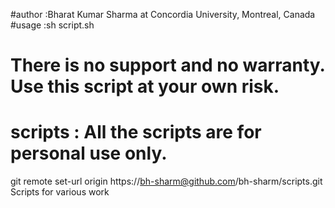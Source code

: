 #author          :Bharat Kumar Sharma at Concordia University, Montreal, Canada
#usage           :sh script.sh
# There is no support and no warranty. Use this script at your own risk.
# scripts  : All the scripts are for personal use only.


git remote set-url origin https://bh-sharm@github.com/bh-sharm/scripts.git
Scripts for various work
